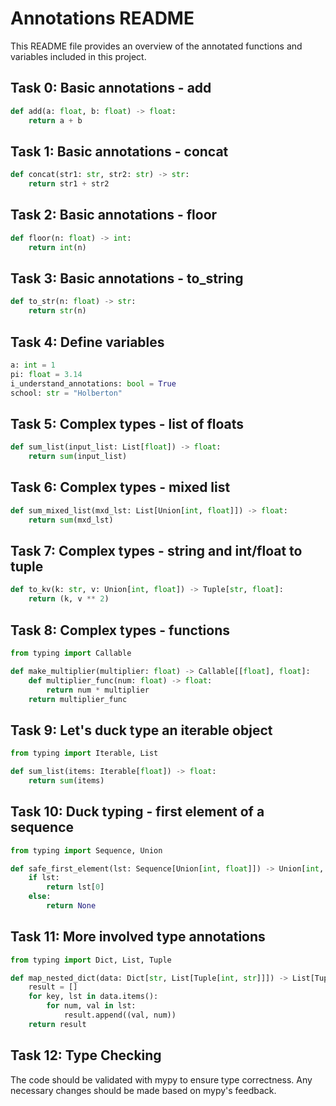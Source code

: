 # Annotations README

This README file provides an overview of the annotated functions and variables included in this project.

## Task 0: Basic annotations - add

```python
def add(a: float, b: float) -> float:
    return a + b
```

## Task 1: Basic annotations - concat

```python
def concat(str1: str, str2: str) -> str:
    return str1 + str2
```

## Task 2: Basic annotations - floor

```python
def floor(n: float) -> int:
    return int(n)
```

## Task 3: Basic annotations - to_string

```python
def to_str(n: float) -> str:
    return str(n)
```

## Task 4: Define variables

```python
a: int = 1
pi: float = 3.14
i_understand_annotations: bool = True
school: str = "Holberton"
```

## Task 5: Complex types - list of floats

```python
def sum_list(input_list: List[float]) -> float:
    return sum(input_list)
```

## Task 6: Complex types - mixed list

```python
def sum_mixed_list(mxd_lst: List[Union[int, float]]) -> float:
    return sum(mxd_lst)
```

## Task 7: Complex types - string and int/float to tuple

```python
def to_kv(k: str, v: Union[int, float]) -> Tuple[str, float]:
    return (k, v ** 2)
```

## Task 8: Complex types - functions

```python
from typing import Callable

def make_multiplier(multiplier: float) -> Callable[[float], float]:
    def multiplier_func(num: float) -> float:
        return num * multiplier
    return multiplier_func
```

## Task 9: Let's duck type an iterable object

```python
from typing import Iterable, List

def sum_list(items: Iterable[float]) -> float:
    return sum(items)
```

## Task 10: Duck typing - first element of a sequence

```python
from typing import Sequence, Union

def safe_first_element(lst: Sequence[Union[int, float]]) -> Union[int, float, None]:
    if lst:
        return lst[0]
    else:
        return None
```

## Task 11: More involved type annotations

```python
from typing import Dict, List, Tuple

def map_nested_dict(data: Dict[str, List[Tuple[int, str]]]) -> List[Tuple[str, int]]:
    result = []
    for key, lst in data.items():
        for num, val in lst:
            result.append((val, num))
    return result
```

## Task 12: Type Checking

The code should be validated with mypy to ensure type correctness. Any necessary changes should be made based on mypy's feedback.

